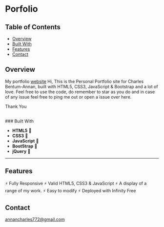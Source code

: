 # Porfolio

## Table of Contents

- [Overview](#overview)
- [Built With](#built-with)
- [Features](#features)
- [Contact](#contact)


## Overview
My portfolio [website](http://cbaj.epizy.com/?i=1)  Hi, This is the Personal Portfolio site for Charles Bentum-Annan, built with HTML5, CSS3, JavaScript & Bootstrap and a lot of love. Feel free to use the code, do remember to star as you do and in case of any issue feel free to ping me out or open a issue over here.

Thank You
<!-- TODO: Add a screenshot of the live project.
    1. Link to a 'live demo.'
    2. Describe your overall experience in a couple of sentences.
    3. List a few specific technical things that you learned or improved on.
    4. Share any other tips or guidance for others attempting this or something similar.
 -->
<br/>
### Built With

- **HTML5** 🚀
- **CSS3** 🚀
- **JavaScript** 🚀
- **BootStrap** 🚀
- **jQuery** 🚀

---




<!-- TODO: List any MAJOR libraries/frameworks (e.g. React, Tailwind) with links to their homepages. -->

## Features
⚡️ Fully Responsive
⚡️ Valid HTML5, CSS3 & JavaScript
⚡️ A display of a range of my work.
⚡️ Easy to modify
⚡️ Deployed with Infinity Free

<!-- TODO: List what specific 'user problems' that this application solves. -->

## Contact
annancharles772@gmail.com
<!-- TODO: Include icons and links to your RELEVANT, PROFESSIONAL 'DEV-ORIENTED' social media. LinkedIn and dev.to are minimum. -->


<!-- TODO: List any blog posts, tutorials or plugins that you may have used to complete the project. Only list those that had a significant impact. Obviously, we all 'Google' stuff while working on our things, but maybe something in particular stood out as a 'major contributor' to your skill set for this project. -->
